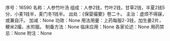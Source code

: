 序号：16590
名称：人参竹叶汤
组成：人参2钱，竹叶2钱，甘草2钱，半夏2钱5分，小麦1钱半，麦门冬1钱半。
出处：《保婴撮要》卷二十。
主治：虚烦不得寐，或兼自汗。
加减：None
功效：None
用法用量：上药每服2-3钱，加生姜2片，粳米2撮，水煎服。
制备方法：None
临床应用：None
各家论述：None
用药禁忌：None
附注：None
